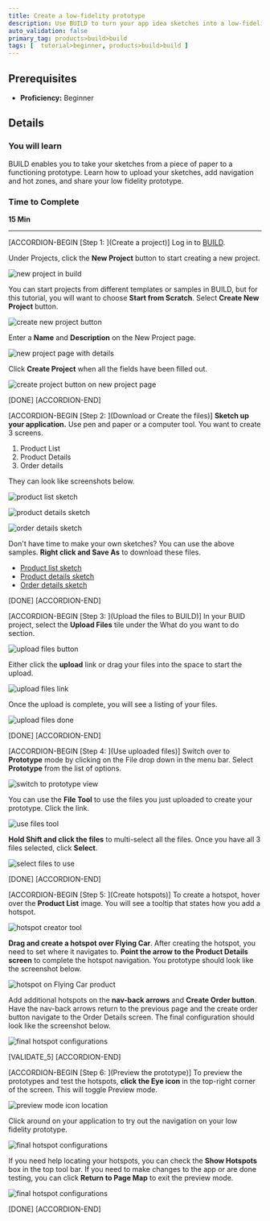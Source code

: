 ```yaml
---
title: Create a low-fidelity prototype
description: Use BUILD to turn your app idea sketches into a low-fidelity prototype.
auto_validation: false
primary_tag: products>build>build
tags: [  tutorial>beginner, products>build>build ]
---
```


## Prerequisites  
 - **Proficiency:** Beginner

## Details
### You will learn  
BUILD enables you to take your sketches from a piece of paper to a functioning prototype. Learn how to upload your sketches, add navigation and hot zones, and share your low fidelity prototype.

### Time to Complete
**15 Min**

---

[ACCORDION-BEGIN [Step 1: ](Create a project)]
Log in to [BUILD](https://standard.build.me/projects/).

Under Projects, click the **New Project** button to start creating a new project.

![new project in build](1.png)

You can start projects from different templates or samples in BUILD, but for this tutorial, you will want to choose **Start from Scratch**. Select **Create New Project** button.

![create new project button](2.png)

Enter a **Name** and **Description** on the New Project page.

![new project page with details](3.png)

Click **Create Project** when all the fields have been filled out.

![create project button on new project page](4.png)

[DONE]
[ACCORDION-END]

[ACCORDION-BEGIN [Step 2: ](Download or Create the files)]
**Sketch up your application.** Use pen and paper or a computer tool. You want to create 3 screens.
1. Product List
2. Product Details
3. Order details

They can look like screenshots below.

![product list sketch](5.png)

![product details sketch](6.png)

![order details sketch](7.png)

Don't have time to make your own sketches? You can use the above samples. **Right click and Save As** to download these files.

 - [Product list sketch](5.png)
 - [Product details sketch](6.png)
 - [Order details sketch](7.png)

[DONE]
[ACCORDION-END]


[ACCORDION-BEGIN [Step 3: ](Upload the files to BUILD)]
In your BUID project, select the **Upload Files** tile under the What do you want to do section.

![upload files button](8.png)

Either click the **upload** link or drag your files into the space to start the upload.

![upload files link](9.png)

Once the upload is complete, you will see a listing of your files.

![upload files done](10.png)

[DONE]
[ACCORDION-END]

[ACCORDION-BEGIN [Step 4: ](Use uploaded files)]
Switch over to **Prototype** mode by clicking on the File drop down in the menu bar. Select **Prototype** from the list of options.

![switch to prototype view](11.png)

You can use the **File Tool** to use the files you just uploaded to create your prototype. Click the link.

![use files tool](12.png)

**Hold Shift and click the files** to multi-select all the files. Once you have all 3 files selected, click **Select**.

![select files to use](13.png)

[DONE]
[ACCORDION-END]

[ACCORDION-BEGIN [Step 5: ](Create hotspots)]
To create a hotspot, hover over the **Product List** image. You will see a tooltip that states how you add a hotspot.

![hotspot creator tool](14.png)

**Drag and create a hotspot over Flying Car**. After creating the hotspot, you need to set where it navigates to. **Point the arrow to the Product Details screen** to complete the hotspot navigation. You prototype should look like the screenshot below.

![hotspot on Flying Car product](15.png)

Add additional hotspots on the **nav-back arrows** and **Create Order button**. Have the nav-back arrows return to the previous page and the create order button navigate to the Order Details screen. The final configuration should look like the screenshot below.

![final hotspot configurations](16.png)

[VALIDATE_5]
[ACCORDION-END]

[ACCORDION-BEGIN [Step 6: ](Preview the prototype)]
To preview the prototypes and test the hotspots, **click the Eye icon** in the top-right corner of the screen. This will toggle Preview mode.

![preview mode icon location](17.png)

Click around on your application to try out the navigation on your low fidelity prototype.

![final hotspot configurations](18.png)

If you need help locating your hotspots, you can check the **Show Hotspots** box in the top tool bar. If you need to make changes to the app or are done testing, you can click **Return to Page Map** to exit the preview mode.

![final hotspot configurations](19.png)


[DONE]
[ACCORDION-END]
